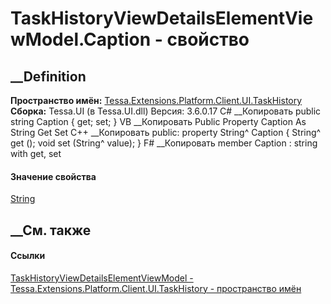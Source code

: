 # TaskHistoryViewDetailsElementViewModel.Caption - свойство
##  __Definition
 **Пространство имён:**
[Tessa.Extensions.Platform.Client.UI.TaskHistory](N_Tessa_Extensions_Platform_Client_UI_TaskHistory.htm)  
 **Сборка:** Tessa.UI (в Tessa.UI.dll) Версия: 3.6.0.17
C# __Копировать
     public string Caption { get; set; }
VB __Копировать
     Public Property Caption As String
    	Get
    	Set
C++ __Копировать
     public:
    property String^ Caption {
    	String^ get ();
    	void set (String^ value);
    }
F# __Копировать
     member Caption : string with get, set
#### Значение свойства
[String](https://learn.microsoft.com/dotnet/api/system.string)
##  __См. также
#### Ссылки
[TaskHistoryViewDetailsElementViewModel -
](T_Tessa_Extensions_Platform_Client_UI_TaskHistory_TaskHistoryViewDetailsElementViewModel.htm)
[Tessa.Extensions.Platform.Client.UI.TaskHistory - пространство
имён](N_Tessa_Extensions_Platform_Client_UI_TaskHistory.htm)
